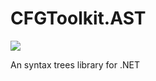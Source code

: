 # CFGToolkit.AST
[<img src="https://img.shields.io/nuget/vpre/CFGToolkit.AST.svg">]( https://www.nuget.org/packages/CFGToolkit.AST)

An syntax trees library for .NET

